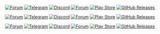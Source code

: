 [![Forum](https://img.shields.io/badge/Questions%3F-Join%20our%20forum-blue?style=flat)](https://forum.andronix.app)
[![Telegram](https://img.shields.io/badge/Join%20us%20on-Telegram-blue?style=flat&logo=telegram)](https://t.me/AndronixApp)
[![Discord](https://img.shields.io/badge/Join%20us%20on-Discord-blue?style=flat&logo=discord)](https://discord.gg/jywhBH4)
[![Forum](https://img.shields.io/badge/Documentation-Read%20the%20docs-blue?style=flat)](https://docs.andronix.app)
[![Play Store](https://img.shields.io/badge/Download-Google%20Play-orange?style=flat&logo=google-play)](https://play.google.com/]store/apps/details?id=studio.com.techriz.andronix)
[![GitHub Releases](https://img.shields.io/badge/Download-GitHub%20Releases-orange?style=flat&logo=github)]()


[![Forum](https://img.shields.io/badge/Questions%3F-Join%20our%20forum-blue?style=flat-square)](https://forum.andronix.app)
[![Telegram](https://img.shields.io/badge/Join%20us%20on-Telegram-blue?style=flat-square&logo=telegram)](https://t.me/AndronixApp)
[![Discord](https://img.shields.io/badge/Join%20us%20on-Discord-blue?style=flat-square&logo=discord)](https://discord.gg/jywhBH4)
[![Forum](https://img.shields.io/badge/Documentation-Read%20the%20docs-blue?style=flat-square)](https://docs.andronix.app)
[![Play Store](https://img.shields.io/badge/Download-Google%20Play-orange?style=flat-square&logo=google-play)](https://play.google.com/]store/apps/details?id=studio.com.techriz.andronix)
[![GitHub Releases](https://img.shields.io/badge/Download-GitHub%20Releases-orange?style=flat-square&logo=github)]()


[![Forum](https://img.shields.io/badge/Questions%3F-Join%20our%20forum-blue?style=for-the-badge)](https://forum.andronix.app)
[![Telegram](https://img.shields.io/badge/Join%20us%20on-Telegram-blue?style=for-the-badge&logo=telegram)](https://t.me/AndronixApp)
[![Discord](https://img.shields.io/badge/Join%20us%20on-Discord-blue?style=for-the-badge&logo=discord)](https://discord.gg/jywhBH4)
[![Forum](https://img.shields.io/badge/Documentation-Read%20the%20docs-blue?style=for-the-badge)](https://docs.andronix.app)
[![Play Store](https://img.shields.io/badge/Download-Google%20Play-orange?style=for-the-badge&logo=google-play)](https://play.google.com/store/apps/details?id=studio.com.techriz.andronix)
[![GitHub Releases](https://img.shields.io/badge/Download-GitHub%20Releases-orange?style=for-the-badge&logo=github)]()
